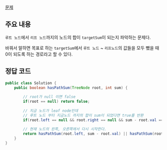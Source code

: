 [문제](https://leetcode.com/problems/path-sum/description/)

## 주요 내용 

`루트 노드`에서 `리프 노드`까지의 노드의 합이 `targetSum`이 되는지 파악하는 문제다. 

바꿔서 말하면 목표로 하는 `targetSum`에서 `루트 노드` ~ `리프노드`의 값들을 모두 뺐을 때 0이 되도록 하는 경로라고 할 수 있다. 

## 정답 코드 
``` java
public class Solution {
    public boolean hasPathSum(TreeNode root, int sum) {
    
        // root가 null 이면 false
        if(root == null) return false;
        
        // 지금 노드가 leaf node인데 
        // 루트 노드 부터 지금노드 까지의 합이 sum이 되었다면 true를 반환
        if(root.left == null && root.right == null && sum - root.val == 0) return true;
        
        // 현재 노드의 왼쪽, 오른쪽에서 다시 시작한다.
        return hasPathSum(root.left, sum - root.val) || hasPathSum(root.right, sum - root.val);
    }
}
```
